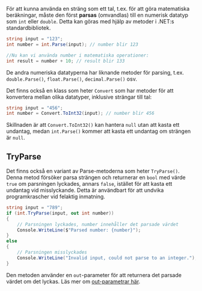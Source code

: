 För att kunna använda en sträng som ett tal, t.ex. för att göra matematiska beräkningar, måste den först **parsas** (omvandlas) till en numerisk datatyp som `int` eller `double`. Detta kan göras med hjälp av metoder i .NET:s standardbibliotek.

```csharp title="Exempel på parsing"
string input = "123";
int number = int.Parse(input); // number blir 123

//Nu kan vi använda number i matematiska operationer:
int result = number + 10; // result blir 133
```

De andra numeriska datatyperna har liknande metoder för parsing, t.ex. `double.Parse()`, `float.Parse()`, `decimal.Parse()` osv.  

Det finns också en klass som heter `Convert` som har metoder för att konvertera mellan olika datatyper, inklusive strängar till tal:

```csharp title="Exempel på Convert"
string input = "456";
int number = Convert.ToInt32(input); // number blir 456
```

Skillnaden är att `Convert.ToInt32()` kan hantera `null` utan att kasta ett undantag, medan `int.Parse()` kommer att kasta ett undantag om strängen är `null`.

## TryParse
Det finns också en variant av Parse-metoderna som heter `TryParse()`. Denna metod försöker parsa strängen och returnerar en `bool` med värde `true` om parsningen lyckades, annars `false`, istället för att kasta ett undantag vid misslyckande. Detta är användbart för att undvika programkrascher vid felaktig inmatning.

```csharp title="Exempel på TryParse"
string input = "789";
if (int.TryParse(input, out int number))
{
    // Parsningen lyckades, number innehåller det parsade värdet
    Console.WriteLine($"Parsed number: {number}");
}
else
{
    // Parsningen misslyckades
    Console.WriteLine("Invalid input, could not parse to an integer.");
}
```

Den metoden använder en `out`-parameter för att returnera det parsade värdet om det lyckas. Läs mer om [out-parametrar här](../basics/methods.md).